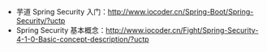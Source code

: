 * 芋道 Spring Security 入门：<http://www.iocoder.cn/Spring-Boot/Spring-Security/?uctp>
* Spring Security 基本概念：<http://www.iocoder.cn/Fight/Spring-Security-4-1-0-Basic-concept-description/?uctp>
